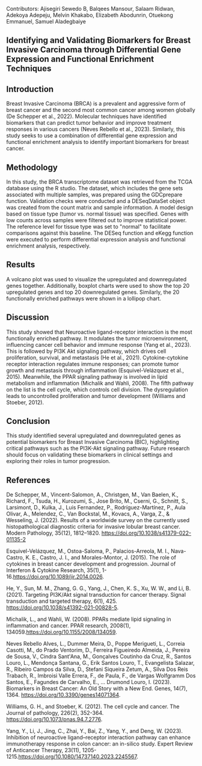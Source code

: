 Contributors: Ajisegiri Sewedo B, Balqees Mansour, Salaam Ridwan, Adekoya Adepeju, Melvin Khakabo, Elizabeth Abodunrin, Otuekong Emmanuel, Samuel Aladegbaiye

## Identifying and Validating Biomarkers for Breast Invasive Carcinoma through Differential Gene Expression and Functional Enrichment Techniques
## Introduction
Breast Invasive Carcinoma (BRCA) is a prevalent and aggressive form of breast cancer and the second most common cancer among women globally (De Schepper et al., 2022). Molecular techniques have identified biomarkers that can predict tumor behavior and improve treatment responses in various cancers (Neves Rebello et al., 2023). Similarly, this study seeks to use a combination of differential gene expression and functional enrichment analysis to identify important biomarkers for breast cancer.
## Methodology
In this study, the BRCA transcriptome dataset was retrieved from the TCGA database using the R studio. The dataset, which includes the gene sets associated with multiple samples, was prepared using the GDCprepare function. Validation checks were conducted and a DESeqDataSet object was created from the count matrix and sample information.  A model design based on tissue type (tumor vs. normal tissue) was specified. Genes with low counts across samples were filtered out to improve statistical power. The reference level for tissue type was set to "normal" to facilitate comparisons against this baseline. The DESeq function and eKegg function were executed to perform differential expression analysis and functional enrichment analysis, respectively. 
## Results
A volcano plot was used to visualize the upregulated and downregulated genes together. Additionally, boxplot charts were used to show the top 20 upregulated genes and top 20 downregulated genes. Similarly, the 20 functionally enriched pathways were shown in a lollipop chart. 
## Discussion
This study showed that Neuroactive ligand-receptor interaction is the most functionally enriched pathway. It modulates the tumor microenvironment, influencing cancer cell behavior and immune response (Yang et al., 2023). This is followed by PI3K Akt signaling pathway, which drives cell proliferation, survival, and metastasis (He et al., 2021). Cytokine-cytokine receptor interaction regulates immune responses; can promote tumor growth and metastasis through inflammation (Esquivel-Velázquez et al., 2015). Meanwhile, the PPAR signaling pathway is involved in lipid metabolism and inflammation (Michalik and Wahli, 2008). The fifth pathway on the list is the cell cycle, which controls cell division. The dysregulation leads to uncontrolled proliferation and tumor development (Williams and Stoeber, 2012). 
## Conclusion
This study identified several upregulated and downregulated genes as potential biomarkers for Breast Invasive Carcinoma (BIC), highlighting critical pathways such as the PI3K-Akt signaling pathway. Future research should focus on validating these biomarkers in clinical settings and exploring their roles in tumor progression. 

## References
De Schepper, M., Vincent-Salomon, A., Christgen, M., Van Baelen, K., Richard, F., Tsuda, H., Kurozumi, S., Jose Brito, M., Cserni, G., Schnitt, S., Larsimont, D., Kulka, J., Luis Fernandez, P., Rodríguez-Martínez, P., Aula Olivar, A., Melendez, C., Van Bockstal, M., Kovacs, A., Varga, Z., & Wesseling, J. (2022). Results of a worldwide survey on the currently used histopathological diagnostic criteria for invasive lobular breast cancer. Modern Pathology, 35(12), 1812–1820. https://doi.org/10.1038/s41379-022-01135-2

Esquivel-Velázquez, M., Ostoa-Saloma, P., Palacios-Arreola, M. I., Nava-Castro, K. E., Castro, J. I., and Morales-Montor, J. (2015). The role of cytokines in breast cancer development and progression. Journal of Interferon & Cytokine Research, 35(1), 1-16.https://doi.org/10.1089/jir.2014.0026. 

He, Y., Sun, M. M., Zhang, G. G., Yang, J., Chen, K. S., Xu, W. W., and Li, B. (2021). Targeting PI3K/Akt signal transduction for cancer therapy. Signal transduction and targeted therapy, 6(1), 425. https://doi.org/10.1038/s41392-021-00828-5.

Michalik, L., and Wahli, W. (2008). PPARs mediate lipid signaling in inflammation and cancer. PPAR research, 2008(1), 134059.https://doi.org/10.1155/2008/134059. 

Neves Rebello Alves, L., Dummer Meira, D., Poppe Merigueti, L., Correia Casotti, M., do Prado Ventorim, D., Ferreira Figueiredo Almeida, J., Pereira de Sousa, V., Cindra Sant'Ana, M., Gonçalves Coutinho da Cruz, R., Santos Louro, L., Mendonça Santana, G., Erik Santos Louro, T., Evangelista Salazar, R., Ribeiro Campos da Silva, D., Stefani Siqueira Zetum, A., Silva Dos Reis Trabach, R., Imbroisi Valle Errera, F., de Paula, F., de Vargas Wolfgramm Dos Santos, E., Fagundes de Carvalho, E., … Drumond Louro, I. (2023). Biomarkers in Breast Cancer: An Old Story with a New End. Genes, 14(7), 1364. https://doi.org/10.3390/genes14071364.

Williams, G. H., and Stoeber, K. (2012). The cell cycle and cancer. The Journal of pathology, 226(2), 352-364. https://doi.org/10.1073/pnas.94.7.2776. 

Yang, Y., Li, J., Jing, C., Zhai, Y., Bai, Z., Yang, Y., and Deng, W. (2023). Inhibition of neuroactive ligand–receptor interaction pathway can enhance immunotherapy response in colon cancer: an in-silico study. Expert Review of Anticancer Therapy, 23(11), 1205-1215.https://doi.org/10.1080/14737140.2023.2245567.



